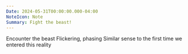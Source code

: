 ```yaml
---
Date: 2024-05-31T00:00:00.000-04:00
NoteIcon: Note
Summary: Fight the beast!
---
```

Encounter the beast
Flickering, phasing
Similar sense to the first time we entered this reality